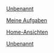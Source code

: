 [Unbenannt](Home%20b96be130e1ec4fed833abe9036ff4b5a/Unbenannt%20cc8748f7212f42bb85ca4865acb325fc.csv)

[Meine Aufgaben](Home%20b96be130e1ec4fed833abe9036ff4b5a/Meine%20Aufgaben%2006d3c0c1872741f39bc9c0bb8a8f80da.csv)

[Home-Ansichten](Home%20b96be130e1ec4fed833abe9036ff4b5a/Home-Ansichten%208b260584025240cb830ec0f23591f04e.csv)

[Unbenannt](Home%20b96be130e1ec4fed833abe9036ff4b5a/Unbenannt%208a211115ab2048e1ad6e50b739de5e66.csv)